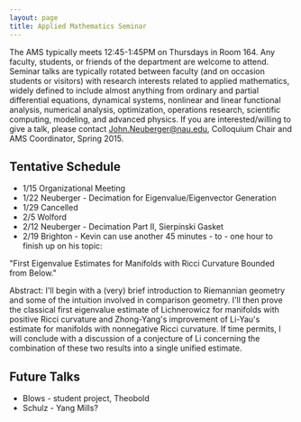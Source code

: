 ```yaml
---
layout: page
title: Applied Mathematics Seminar
---
```

The AMS typically meets 12:45-1:45PM on Thursdays in Room 164.  Any faculty, students, or friends of the department are welcome to attend. Seminar talks are typically rotated between faculty (and on occasion students or visitors) with research interests related to applied mathematics, widely defined to include almost anything from ordinary and partial differential equations, dynamical systems, nonlinear and linear functional analysis, numerical analysis, optimization, operations research, scientific computing, modeling, and advanced physics. If you are interested/willing to give a talk, please contact [John.Neuberger@nau.edu](mailto:John.Neuberger@nau.edu), Colloquium Chair and AMS Coordinator, Spring 2015.

## Tentative Schedule ##

- 1/15 Organizational Meeting
- 1/22 Neuberger - Decimation for Eigenvalue/Eigenvector Generation
- 1/29 Cancelled
- 2/5 Wolford
- 2/12 Neuberger - Decimation Part II, Sierpinski Gasket
- 2/19 Brighton - Kevin can use another 45 minutes - to - one hour to finish up on his topic:

"First Eigenvalue Estimates for Manifolds with Ricci Curvature Bounded from Below."

Abstract:  I'll begin with a (very) brief introduction to Riemannian geometry and some of the intuition involved in comparison geometry.  I'll then prove the classical first eigenvalue estimate of Lichnerowicz for manifolds with positive Ricci curvature and Zhong-Yang's improvement of Li-Yau's estimate for manifolds with nonnegative Ricci curvature.  If time permits, I will conclude with a discussion of a conjecture of Li concerning the combination of these two results into a single unified estimate.


## Future Talks ##

- Blows - student project, Theobold
- Schulz - Yang Mills?  
